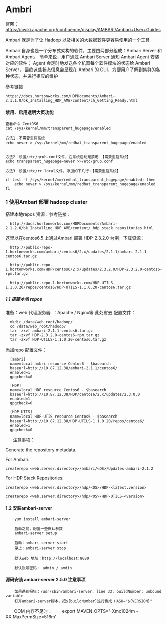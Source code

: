 # Ambri

官网：https://cwiki.apache.org/confluence/display/AMBARI/Ambari+User+Guides

Ambari 就是为了让 Hadoop 以及相关的大数据软件更容易使用的一个工具

Ambari 自身也是一个分布式架构的软件，主要由两部分组成：Ambari Server 和 Ambari Agent。
简单来说，用户通过 Ambari Server 通知 Ambari Agent 安装对应的软件；
Agent 会定时地发送各个机器每个软件模块的状态给 Ambari Server，
最终这些状态信息会呈现在 Ambari 的 GUI，方便用户了解到集群的各种状态，并进行相应的维护

参考链接 

    https://docs.hortonworks.com/HDPDocuments/Ambari-2.1.1.0/bk_Installing_HDP_AMB/content/ch_Getting_Ready.html
   
   
#### 禁用、启用透明大页功能  
    查看命令 CentOS6
    cat /sys/kernel/mm/transparent_hugepage/enabled
   
    方法1：不需要重启系统
    echo never > /sys/kernel/mm/redhat_transparent_hugepage/enabled
    
    
    方法2：设置/etc/grub.conf文件，在系统启动是禁用 【需要重启系统】
    echo transparent_hugepage=never >>/etc/grub.conf
    
    方法3：设置/etc/rc.local文件，添加如下几行：【需要重启系统】
    
    if test -f /sys/kernel/mm/redhat_transparent_hugepage/enabled; then
        echo never > /sys/kernel/mm/redhat_transparent_hugepage/enabled
    fi
 
### 1 使用Ambari 部署 hadoop cluster

搭建本地repos 资源：参考链接：

      http://docs.hortonworks.com/HDPDocuments/Ambari-2.1.2.0/bk_Installing_HDP_AMB/content/_hdp_stack_repositories.html

这里以在centos6.5 上通过Ambari 部署 HDP-2.3.2.0 为例，下载资源：

      http://public-repo-1.hortonworks.com/ambari/centos6/2.x/updates/2.1.1/ambari-2.1.1-centos6.tar.gz

      http://public-repo-1.hortonworks.com/HDP/centos6/2.x/updates/2.3.2.0/HDP-2.3.2.0-centos6-rpm.tar.gz

      http://public-repo-1.hortonworks.com/HDP-UTILS-1.1.0.20/repos/centos6/HDP-UTILS-1.1.0.20-centos6.tar.gz


##### 1.1 搭建本地 repos 
准备：web 代理服务器  ：Apache  /  Nginx等 此处省去
配置文件：

      mkdir /data/web_root/hadoop/
      cd /data/web_root/hadoop/
      tar -zxvf ambari-2.1.1-centos6.tar.gz 
      tar -zxvf HDP-2.3.2.0-centos6-rpm.tar.gz
      tar -zxvf HDP-UTILS-1.1.0.20-centos6.tar.gz

添加repo 配置文件：

      [ambri]
      name=local ambri resource Centos6 - $basearch
      baseurl=http://10.87.12.38/ambari-2.1.1/centos6/
      enabled=1
      gpgcheck=0

      [HDP]
      name=local HDF resource Centos6 - $basearch
      baseurl=http://10.87.12.38/HDP/centos6/2.x/updates/2.3.0.0
      enabled=1
      gpgcheck=0

      [HDP-UTIS]
      name=local HDF-UTIS resource Centos6 - $basearch
      baseurl=http://10.87.12.38/HDP-UTILS-1.1.0.20/repos/centos6/
      enabled=1
      gpgcheck=0
      
      
注意事项：
    
Generate the repository metadata.

For Ambari:

    createrepo <web.server.directory>/ambari/<OS>/Updates-ambari-2.1.2

For HDP Stack Repositories:

    createrepo <web.server.directory>/hdp/<OS>/HDP-<latest.version>

    createrepo <web.server.directory>/hdp/<OS>/HDP-UTILS-<version>

#### 1.2 安装ambari-server 
    
        yum install ambari-server

        启动之前，配置一些默认参数
        ambari-server setup

        启动：ambari-server start
        停止：ambari-server stop

        默认web 地址：http://localhost:8080

        默认账号密码： admin / amdin 


#### 源码安装 ambari-server 2.5.0 注意事项

        
        如果遇到报错：/usr/sbin/ambari-server: line 33: buildNumber: unbound variable
        打开ambari-server脚本，把${buildNumber}这行换成 HASH="${VERSION}"
        
        OOM 内存不足时：
        export MAVEN_OPTS='-Xmx1024m -XX:MaxPermSize=516m'
        
        
